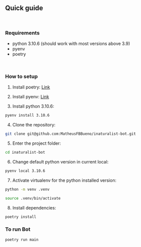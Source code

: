 
## **Quick guide**

</br>

### Requirements

- python 3.10.6 (should work with most versions above 3.9)
- pyenv
- poetry

</br>

### How to setup

1. Install poetry:
   [Link](https://python-poetry.org/docs/#installation)

2. Install pyenv:
   [Link](https://github.com/pyenv/pyenv#installation)

3. Install python 3.10.6:

```bash
pyenv install 3.10.6
```

4. Clone the repository:

```bash
git clone git@github.com:MatheusFBBueno/inaturalist-bot.git
```

5. Enter the project folder:

```bash
cd inaturalist-bot
```

6. Change default python version in current local:

```bash
pyenv local 3.10.6
```

7. Activate virtualenv for the python installed version:

```bash
python -m venv .venv
```

```bash
source .venv/bin/activate
```

8. Install dependencies:

```bash
poetry install
```

### To run Bot
```bash
poetry run main
```